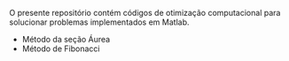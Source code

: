 <p> O presente repositório contém códigos de otimização computacional para solucionar problemas implementados em Matlab. </p>

<ul>
  <li> Método da seção Áurea </li>
  <li> Método de Fibonacci</li>
</ul>
